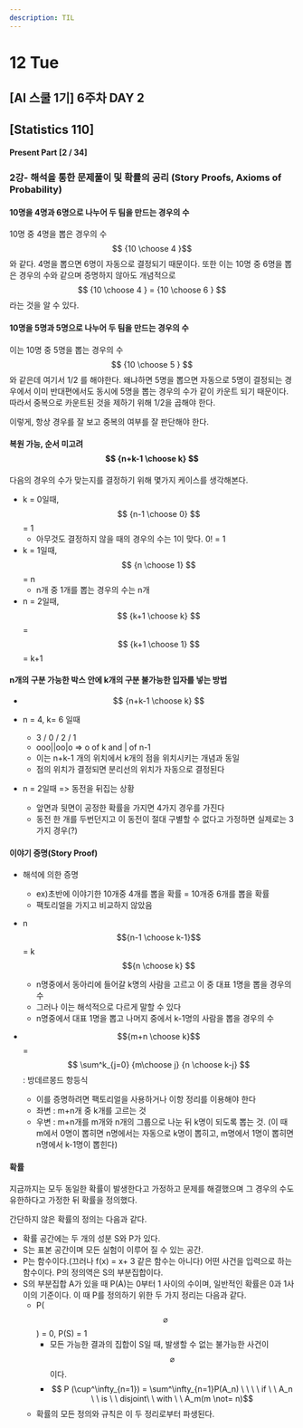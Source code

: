 ```yaml
---
description: TIL
---
```


# 12 Tue

## \[AI 스쿨 1기\] 6주차 DAY 2

## \[Statistics 110\]

#### Present Part \[2 / 34\]

### 2강- 해석을 통한 문제풀이 및 확률의 공리 \(Story Proofs, Axioms of Probability\)

#### 10명을 4명과 6명으로 나누어 두 팀을 만드는 경우의 수 

10명 중 4명을 뽑은 경우의 수 $$ {10 \choose 4 }$$ 와 같다. 4명을 뽑으면 6명이 자동으로 결정되기 때문이다. 또한 이는 10명 중 6명을 뽑은 경우의 수와 같으며 증명하지 않아도 개념적으로 $$ {10 \choose 4 } = {10 \choose 6 } $$ 라는 것을 알 수 있다.



#### 10명을 5명과 5명으로 나누어 두 팀을 만드는 경우의 수

이는 10명 중 5명을 뽑는 경우의 수$$ {10 \choose 5 } $$와 같은데 여기서 1/2 를 해야한다. 왜냐하면 5명을 뽑으면 자동으로 5명이 결정되는 경우에서 이미 반대편에서도 동시에 5명을 뽑는 경우의 수가 같이 카운트 되기 때문이다. 따라서 중복으로 카운트된 것을 제하기 위해 1/2을 곱해야 한다.

이렇게, 항상 경우를 잘 보고 중복의 여부를 잘 판단해야 한다.



#### 복원 가능, 순서 미고려 $$ {n+k-1 \choose k} $$

다음의 경우의 수가 맞는지를 결정하기 위해 몇가지 케이스를 생각해본다.

* k = 0일때,$$ {n-1 \choose 0} $$ = 1
  * 아무것도 결정하지 않을 때의 경우의 수는 1이 맞다. 0! = 1
* k = 1일때, $$ {n \choose 1} $$= n
  * n개 중 1개를 뽑는 경우의 수는 n개
* n = 2일때, $$ {k+1 \choose k} $$= $$ {k+1 \choose 1} $$= k+1



#### n개의 구분 가능한 박스 안에 k개의 구분 불가능한 입자를 넣는 방법

* $$ {n+k-1 \choose k} $$
* n = 4, k= 6 일때
  * 3 / 0 / 2 / 1
  * ooo\|\|oo\|o =&gt; o of k and \| of n-1
  * 이는 n+k-1 개의 위치에서 k개의 점을 위치시키는 개념과 동일
  * 점의 위치가 결정되면 분리선의 위치가 자동으로 결정된다
* n = 2일때 =&gt; 동전을 뒤집는 상황

  * 앞면과 뒷면이 공정한 확률을 가지면 4가지 경우를 가진다
  * 동전 한 개를 두번던지고 이 동전이 절대 구별할 수 없다고 가정하면 실제로는 3가지 경우\(?\)

#### 이야기 증명\(Story Proof\)

* 해석에 의한 증명
  * ex\)초반에 이야기한 10개중 4개를 뽑을 확률 = 10개중 6개를 뽑을 확률
  * 팩토리얼을 가지고 비교하지 않았음
* n$${n-1 \choose k-1}$$= k$${n \choose k} $$
  * n명중에서 동아리에 들어갈 k명의 사람을 고르고 이 중 대표 1명을 뽑을 경우의 수
  * 그러나 이는 해석적으로 다르게 말할 수 있다
  * n명중에서 대표 1명을 뽑고 나머지 중에서 k-1명의 사람을 뽑을 경우의 수
* $${m+n \choose k}$$= $$ \sum^k_{j=0}  {m\choose j}  {n \choose k-j} $$: 방데르몽드 항등식

  * 이를 증명하려면 팩토리얼을 사용하거나 이항 정리를 이용해야 한다
  * 좌변 : m+n개 중 k개를 고르는 것
  * 우변 : m+n개를 m개와 n개의 그룹으로 나눈 뒤 k명이 되도록 뽑는 것. \(이 때 m에서 0명이 뽑히면 n명에서는 자동으로 k명이 뽑히고, m명에서 1명이 뽑히면 n명에서 k-1명이 뽑힌다\)

#### 확률

지금까지는 모두 동일한 확률이 발생한다고 가정하고 문제를 해결했으며 그 경우의 수도 유한하다고 가정한 뒤 확률을 정의했다.

간단하지 않은 확률의 정의는 다음과 같다.

* 확률 공간에는 두 개의 성분 S와 P가 있다.
* S는 표본 공간이며 모든 실험이 이루어 질 수 있는 공간.
* P는 함수이다.\(끄러나 f\(x\) = x+ 3 같은 함수는 아니다\) 어떤 사건을 입력으로 하는 함수이다. P의 정의역은 S의 부분집합이다.
* S의 부분집합 A가 있을 때 P\(A\)는 0부터 1 사이의 수이며, 일반적인 확률은 0과 1사이의 기준이다. 이 때 P를 정의하기 위한 두 가지 정리는 다음과 같다.
  * P\($$\varnothing$$\) = 0, P\(S\) = 1
    * 모든 가능한 결과의 집합이 S일 때, 발생할 수 없는 불가능한 사건이 $$\varnothing$$ 이다.
    * $$ P (\cup^\infty_{n=1}) = \sum^\infty_{n=1}P(A_n)  \ \ \ \ if \ \ A_n \ \ is \ \ disjoint\ \ with \ \ A_m(m \not= n)$$
  * 확률의 모든 정의와 규칙은 이 두 정리로부터 파생된다.











